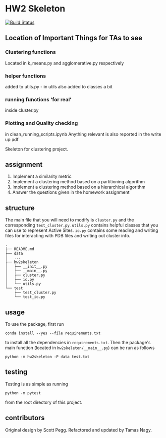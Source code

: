 # HW2 Skeleton

[![Build
Status](https://travis-ci.org/egilbertson-ucsf/algHW2.svg?branch=master)](https://travis-ci.org/egilbertson-ucsf/algHW2)

## Location of Important Things for TAs to see
### Clustering functions
Located in k_means.py and agglomerative.py respectively
### helper functions
added to utils.py
    - in utils also added to classes a bit
### running functions 'for real' 
inside cluster.py
### Plotting and Quality checking
in clean_running_scripts.ipynb
Anything relevant is also reported in the write up pdf

Skeleton for clustering project.


## assignment

1. Implement a similarity metric
2. Implement a clustering method based on a partitioning algorithm
3. Implement a clustering method based on a hierarchical algorithm
4. Answer the questions given in the homework assignment


## structure

The main file that you will need to modify is `cluster.py` and the corresponding `test_cluster.py`. `utils.py` contains helpful classes that you can use to represent Active Sites. `io.py` contains some reading and writing files for interacting with PDB files and writing out cluster info.

```
.
├── README.md
├── data
│   ...
├── hw2skeleton
│   ├── __init__.py
│   ├── __main__.py
│   ├── cluster.py
│   ├── io.py
│   └── utils.py
└── test
    ├── test_cluster.py
    └── test_io.py
```

## usage

To use the package, first run

```
conda install --yes --file requirements.txt
```

to install all the dependencies in `requirements.txt`. Then the package's
main function (located in `hw2skeleton/__main__.py`) can be run as
follows

```
python -m hw2skeleton -P data test.txt
```

## testing

Testing is as simple as running

```
python -m pytest
```

from the root directory of this project.


## contributors

Original design by Scott Pegg. Refactored and updated by Tamas Nagy.
